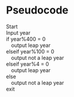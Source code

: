 # Pseudocode
Start<br>
Input year<br>
if year%400 = 0<br>
&emsp;output leap year<br>
elseif year%100 = 0<br>
&emsp;output not a leap year<br>
elseif year%4 = 0<br>
&emsp;output leap year<br>
else<br>
&emsp;output not a leap year<br>
exit<br>
